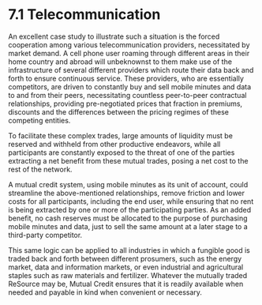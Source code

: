 # 7.1 Telecommunication

An excellent case study to illustrate such a situation is the forced cooperation among various telecommunication providers, necessitated by market demand. A cell phone user roaming through different areas in their home country and abroad will unbeknownst to them make use of the infrastructure of several different providers which route their data back and forth to ensure continuous service. These providers, who are essentially competitors, are driven to constantly buy and sell mobile minutes and data to and from their peers, necessitating countless peer-to-peer contractual relationships, providing pre-negotiated prices that fraction in premiums, discounts and the differences between the pricing regimes of these competing entities.

To facilitate these complex trades, large amounts of liquidity must be reserved and withheld from other productive endeavors, while all participants are constantly exposed to the threat of one of the parties extracting a net benefit from these mutual trades, posing a net cost to the rest of the network.

A mutual credit system, using mobile minutes as its unit of account, could streamline the above-mentioned relationships, remove friction and lower costs for all participants, including the end user, while ensuring that no rent is being extracted by one or more of the participating parties.  As an added benefit, no cash reserves must be allocated to the purpose of purchasing mobile minutes and data, just to sell the same amount at a later stage to a third-party competitor.

This same logic can be applied to all industries in which a fungible good is traded back and forth between different prosumers, such as the energy market, data and information markets, or even industrial and agricultural staples such as raw materials and fertilizer. Whatever the mutually traded ReSource may be, Mutual Credit ensures that it is readily available when needed and payable in kind when convenient or necessary.
